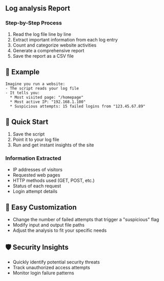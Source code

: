 
## Log analysis Report 


### Step-by-Step Process
1. Read the log file line by line
2. Extract important information from each log entry
3. Count and categorize website activities
4. Generate a comprehensive report
5. Save the report as a CSV file

## 📝 Example
```
Imagine you run a website:
- The script reads your log file
- It tells you:
  * Most visited page: "/homepage"
  * Most active IP: "192.168.1.100"
  * Suspicious attempts: 15 failed logins from "123.45.67.89"
```

## 🚀 Quick Start
1. Save the script
2. Point it to your log file
3. Run and get instant insights of the site

### Information Extracted
- IP addresses of visitors
- Requested web pages
- HTTP methods used (GET, POST, etc.)
- Status of each request
- Login attempt details

## 🔧 Easy Customization
- Change the number of failed attempts that trigger a "suspicious" flag
- Modify input and output file paths
- Adjust the analysis to fit your specific needs

## 🛡️ Security Insights
- Quickly identify potential security threats
- Track unauthorized access attempts
- Monitor login failure patterns


